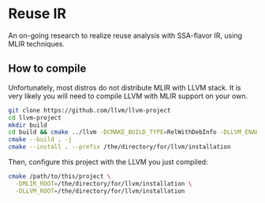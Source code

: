 # Reuse IR

An on-going research to realize reuse analysis with SSA-flavor IR, using MLIR techniques.

## How to compile

Unfortunately, most distros do not distribute MLIR with LLVM stack. 
It is very likely you will need to compile LLVM with MLIR support on your own.

```bash
git clone https://github.com/llvm/llvm-project
cd llvm-project
mkdir build
cd build && cmake ../llvm -DCMAKE_BUILD_TYPE=RelWithDebInfo -DLLVM_ENABLE_PROJECTS=mlir
cmake --build . -j
cmake --install . --prefix /the/directory/for/llvm/installation
```

Then, configure this project with the LLVM you just compiled:

```bash
cmake /path/to/this/project \
  -DMLIR_ROOT=/the/directory/for/llvm/installation \
  -DLLVM_ROOT=/the/directory/for/llvm/installation
```
